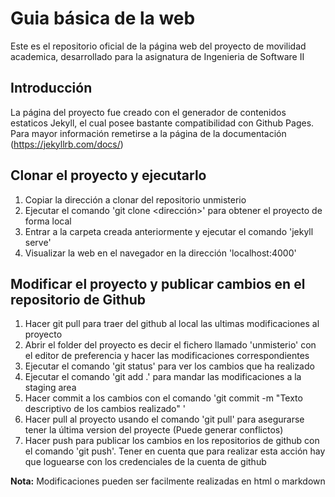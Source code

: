 # Guia básica de la web
Este es el repositorio oficial de la página web del proyecto de movilidad academica, desarrollado para la asignatura de Ingenieria de Software II
## Introducción
La página del proyecto fue creado con el generador de contenidos estaticos Jekyll, el cual posee bastante compatibilidad con Github Pages. Para mayor información remetirse a la página de la documentación (https://jekyllrb.com/docs/)
## Clonar el proyecto y ejecutarlo

1. Copiar la dirección a clonar del repositorio unmisterio
2. Ejecutar el comando 'git clone <dirección>' para obtener el proyecto de forma local
3. Entrar a la carpeta  creada anteriormente y ejecutar el comando 'jekyll serve'
4. Visualizar la web en el navegador en la dirección 'localhost:4000'

## Modificar el proyecto y publicar cambios en el repositorio de Github
1. Hacer git pull para traer del github al local las ultimas modificaciones al proyecto
2. Abrir el folder del proyecto es decir el fichero llamado 'unmisterio' con el editor de preferencia y hacer las modificaciones correspondientes
3. Ejecutar el comando 'git status' para ver los cambios que ha realizado
4. Ejecutar el comando 'git add .'  para mandar las modificaciones a la staging area
5. Hacer commit a los cambios con el comando 'git commit -m "Texto descriptivo de los cambios realizado" '
6. Hacer pull al proyecto usando el comando 'git pull' para asegurarse tener la última version del proyecte (Puede generar conflictos)
7. Hacer push para publicar los cambios en los repositorios de github con el comando 'git push'. Tener en cuenta que para realizar esta acción hay que loguearse con los credenciales de la cuenta de github

**Nota:** Modificaciones pueden ser facilmente realizadas en html o markdown
